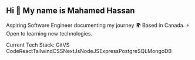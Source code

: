 ## Hi 👋 My name is Mahamed Hassan

Aspiring Software Engineer documenting my journey
🌍  Based in Canada.
⚡  Open to learning new technologies.

Current Tech Stack:
GitVS CodeReactTailwindCSSNextJsNodeJSExpressPostgreSQLMongoDB
<!--
**mhassan04/mhassan04** is a ✨ _special_ ✨ repository because its `README.md` (this file) appears on your GitHub profile.

Here are some ideas to get you started:

- 🔭 I’m currently working on ...
- 🌱 I’m currently learning ...
- 👯 I’m looking to collaborate on ...
- 🤔 I’m looking for help with ...
- 💬 Ask me about ...
- 📫 How to reach me: ...
- 😄 Pronouns: ...
- ⚡ Fun fact: ...
-->
